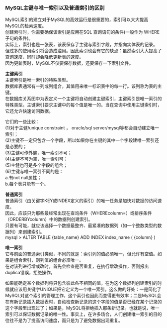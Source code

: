 ### MySQL主键与唯一索引以及普通索引的区别

MySQL索引的建立对于MySQL的高效运行是很重要的，索引可以大大提高MySQL的检索速度。  
创建索引时，你需要确保该索引是应用在SQL 查询语句的条件\(一般作为 WHERE 子句的条件\)。  
实际上，索引也是一张表，该表保存了主键与索引字段，并指向实体表的记录。  
但过多的使用索引将会造成滥用。因此索引也会有它的缺点：虽然索引大大提高了查询速度，同时却会降低更新表的速度。  
因为更新表时，MySQL不仅要保存数据，还要保存一下索引文件。

**主键索引**  
主键索引是唯一索引的特殊类型。  
数据库表通常有一列或列组合，其值用来唯一标识表中的每一行。该列称为表的主键。  
在数据库关系图中为表定义一个主键将自动创建主键索引，主键索引是唯一索引的特殊类型。主键索引要求主键中的每个值是唯一的。当在查询中使用主键索引时，它还允许快速访问数据。

它们的一些比较：  
\(1\)对于主健/unique constraint ， oracle/sql server/mysql等都会自动建立唯一索引；  
\(2\)主键不一定只包含一个字段，所以如果你在主键的其中一个字段建唯一索引还是必要的；  
\(3\)主健可作外健，唯一索引不可；  
\(4\)主健不可为空，唯一索引可；  
\(5\)主健也可是多个字段的组合；  
\(6\)主键与唯一索引不同的是：  
a.有not null属性；  
b.每个表只能有一个。

**普通索引**  
 普通索引（由关键字KEY或INDEX定义的索引）的唯一任务是加快对数据的访问速度。  
 因此，应该只为那些最经常出现在查询条件（WHEREcolumn=）或排序条件（ORDERBYcolumn）中的数据列创建索引。  
 只要有可能，就应该选择一个数据最整齐、最紧凑的数据列（如一个整数类型的数据列）来创建索引。  
 mysql &gt; ALTER TABLE {table\_name} ADD INDEX index\_name \( {column} \)

**唯一索引**  
 它与前面的普通索引类似，不同的就是：索引列的值必须唯一，但允许有空值。如果是组合索引，则列值的组合必须唯一。  
 在对该列进行增或改时，首先会检查是否重复，在执行增改操作，否则报出duplica错误，拒绝操作。

如果能确定某个数据列将只包含彼此各不相同的值，在为这个数据列创建索引的时候就应该用关键字UNIQUE把它定义为一个唯一索引。这么做的好处：一是简化了MySQL对这个索引的管理工作，这个索引也因此而变得更有效率；二是MySQL会在有新记录插入数据表时，自动检查新记录的这个字段的值是否已经在某个记录的这个字段里出现过了；如果是，MySQL将拒绝插入那条新记录。也就是说，唯一索引可以保证数据记录的唯一性。事实上，在许多场合，人们创建唯一索引的目的往往不是为了提高访问速度，而只是为了避免数据出现重复。

